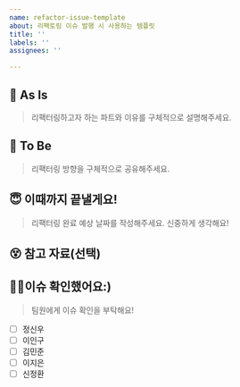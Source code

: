 ```yaml
---
name: refactor-issue-template
about: 리팩토링 이슈 발행 시 사용하는 템플릿
title: ''
labels: ''
assignees: ''

---
```


## 🤮 As Is
> 리팩터링하고자 하는 파트와 이유를 구체적으로 설명해주세요.

## 🤩 To Be
> 리팩터링 방향을 구체적으로 공유해주세요.

## 😇 이때까지 끝낼게요!
> 리팩터링 완료 예상 날짜를 작성해주세요. 신중하게 생각해요!

## 😵 참고 자료(선택)

## 🙇‍♀️이슈 확인했어요:)
> 팀원에게 이슈 확인을 부탁해요!
- [ ] 정신우
- [ ] 이인구
- [ ] 김민준
- [ ] 이지은
- [ ] 신정환
